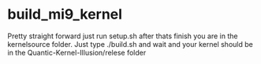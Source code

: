 # build_mi9_kernel
Pretty straight forward  just run setup.sh 
after thats finish you are in the kernelsource folder.
Just type ./build.sh and wait and your kernel should be in the Quantic-Kernel-Illusion/relese folder
